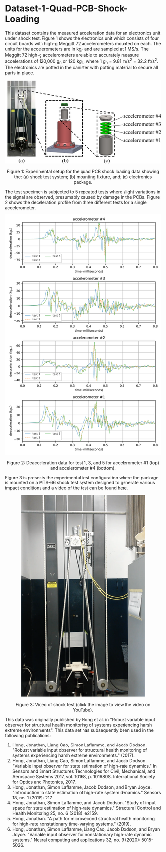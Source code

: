 # Dataset-1-Quad-PCB-Shock-Loading

This dataset contains the measured acceleration data for an electronics unit under shock test. Figure 1 shows the electronics unit which consists of four circuit boards with high-g Meggitt 72 accelerometers mounted on each. The units for the accelerometers are in kg<sub>n</sub> and are sampled at 1 MS/s. The Meggitt 72 high-g accelerometers are able to accurately measure accelerations of 120,000 g<sub>n</sub> or 120 kg<sub>n</sub>, where 1 g<sub>n</sub> = 9.81 m/s<sup>2</sup> = 32.2 ft/s<sup>2</sup>. The electronics are potted in the canister with potting material to secure all parts in place. 



<p align="center">
<img src="images/test_setup.png" alt="drawing" width="600"/>
</p>
<p align="center">
Figure 1: Experimental setup for the quad PCB shock loading data showing the: (a) shock test system;  (b) mounting fixture, and; (c) electronics package.

</p>

The test specimen is subjected to 5 repeated tests where slight variations in the signal are observed, presumably caused by damage in the PCBs. Figure 2 shows the deceleration profile from three different tests for a single accelerometer.

<p align="center">
<img src="images/candata.png" alt="drawing" width="700"/>
</p>
<p align="center">
Figure 2: Deacceleration data for test 1, 3, and 5 for accelerometer #1 (top) and accelerometer #4 (bottom). 
</p>

Figure 3 is presents the experimental test configuration where the package is mounted on a MTS-66 shock test system designed to generate various impact conditions and a video of the test can be found <a href="https://www.youtube.com/watch?v=Azxv1YyBkQw&ab_channel=ARTS-LabattheUniversityofSouthCarolina">here</a>.

<p align="center">
<a href="https://www.youtube.com/watch?v=Azxv1YyBkQw&ab_channel=ARTS-LabattheUniversityofSouthCarolina"><img src="images/shock_test_system.png" alt="Shock test impact testing" width="400"></a>  
</p>
<p align="center">
Figure 3: Video of shock test (click the image to view the video on YouTube). 
</p>



This data was originally published by Hong et al. in "Robust variable input observer for structural health monitoring of systems experiencing harsh extreme environments".  This data set has subsequently been used in the following publications:
1. Hong, Jonathan, Liang Cao, Simon Laflamme, and Jacob Dodson. "Robust variable input observer for structural health monitoring of systems experiencing harsh extreme environments." (2017).
1. Hong, Jonathan, Liang Cao, Simon Laflamme, and Jacob Dodson. "Variable input observer for state estimation of high-rate dynamics." In Sensors and Smart Structures Technologies for Civil, Mechanical, and Aerospace Systems 2017, vol. 10168, p. 101680S. International Society for Optics and Photonics, 2017.
1. Hong, Jonathan, Simon Laflamme, Jacob Dodson, and Bryan Joyce. "Introduction to state estimation of high-rate system dynamics." Sensors 18, no. 1 (2018): 217.
1. Hong, Jonathan, Simon Laflamme, and Jacob Dodson. "Study of input space for state estimation of high-rate dynamics." Structural Control and Health Monitoring 25, no. 6 (2018): e2159.
1. Hong, Jonathan. "A path for microsecond structural health monitoring for high-rate nonstationary time-varying systems." (2019).
1. Hong, Jonathan, Simon Laflamme, Liang Cao, Jacob Dodson, and Bryan Joyce. "Variable input observer for nonstationary high-rate dynamic systems." Neural computing and applications 32, no. 9 (2020): 5015-5026.










